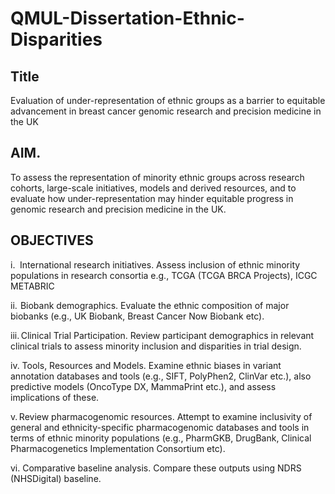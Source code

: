 # QMUL-Dissertation-Ethnic-Disparities

## Title
Evaluation of under-representation of ethnic groups as a barrier to equitable advancement in breast cancer genomic research and precision medicine in the UK 

 
## AIM. 
To assess the representation of minority ethnic groups across research cohorts, large-scale initiatives, models and derived resources, and to evaluate how under-representation may hinder equitable progress in genomic research and precision medicine in the UK. 

 
## OBJECTIVES 

i.   International research initiatives. Assess inclusion of ethnic minority populations in research consortia e.g., TCGA (TCGA BRCA Projects), ICGC METABRIC   

ii.  Biobank demographics. Evaluate the ethnic composition of major biobanks (e.g., UK Biobank, Breast Cancer Now Biobank etc).   

iii. Clinical Trial Participation.  Review participant demographics in relevant clinical trials to assess minority inclusion and disparities in trial design. 

iv. Tools, Resources and Models. Examine ethnic biases in variant annotation databases and tools (e.g., SIFT, PolyPhen2, ClinVar etc.), also predictive models (OncoType DX, MammaPrint etc.), and assess implications of these. 

v. Review pharmacogenomic resources. Attempt to examine inclusivity of general and ethnicity-specific pharmacogenomic databases and tools in terms of ethnic minority populations (e.g., PharmGKB, DrugBank, Clinical Pharmacogenetics Implementation Consortium etc). 

vi. Comparative baseline analysis. Compare these outputs using NDRS (NHSDigital) baseline.
 
